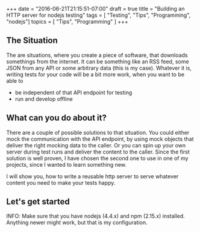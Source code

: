 +++
date = "2016-06-21T21:15:51-07:00"
draft = true
title = "Building an HTTP server for nodejs testing"
tags  = [ "Testing", "Tips", "Programming", "nodejs"]
topics = [ "Tips", "Programming" ]
+++

## The Situation

The are situations, where you create a piece of software, that downloads somethings from the internet. It can be something like an RSS feed, some JSON from any API or some arbitrary data (this is my case). Whatever it is, writing tests for your code will be a bit more work, when you want to be able to

- be independent of that API endpoint for testing
- run and develop offline

## What can you do about it?

There are a couple of possible solutions to that situation. You could either mock the communication with the API endpoint, by using mock objects that deliver the right mocking data to the caller. Or you can spin up your own server during test runs and deliver the content to the caller. Since the first solution is well proven, I have chosen the second one to use in one of my projects, since I wanted to learn something new.

I will show you, how to write a reusable http server to serve whatever content you need to make your tests happy.

## Let's get started

INFO: Make sure that you have nodejs (4.4.x) and npm (2.15.x) installed. Anything newer might work, but that is my configuration.